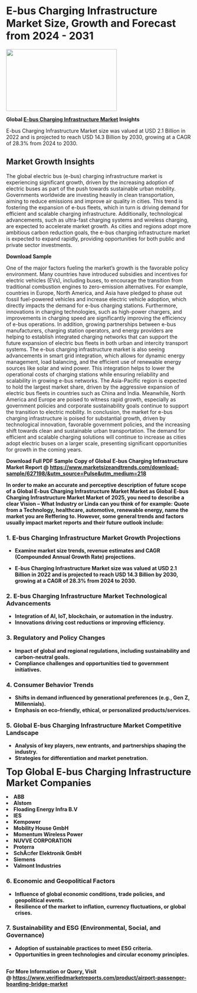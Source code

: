 <H1>E-bus Charging Infrastructure Market Size, Growth and Forecast from 2024 - 2031</H1><img class="aligncenter size-medium wp-image-584254" src="https://thirdeyenews.in/wp-content/uploads/2024/09/Global-Market-Research-300x168.jpeg" alt="" width="300" height="168" /><p><strong>Global&nbsp;<a href="https://www.marketsizeandtrends.com/download-sample/627198/&amp;utm_source=Pulse&amp;utm_medium=218">E-bus Charging Infrastructure Market</a> Insights</strong></p><p>E-bus Charging Infrastructure Market size was valued at USD 2.1 Billion in 2022 and is projected to reach USD 14.3 Billion by 2030, growing at a CAGR of 28.3% from 2024 to 2030.</p><p><h2>Market Growth Insights</h2> <p>The global electric bus (e-bus) charging infrastructure market is experiencing significant growth, driven by the increasing adoption of electric buses as part of the push towards sustainable urban mobility. Governments worldwide are investing heavily in clean transportation, aiming to reduce emissions and improve air quality in cities. This trend is fostering the expansion of e-bus fleets, which in turn is driving demand for efficient and scalable charging infrastructure. Additionally, technological advancements, such as ultra-fast charging systems and wireless charging, are expected to accelerate market growth. As cities and regions adopt more ambitious carbon reduction goals, the e-bus charging infrastructure market is expected to expand rapidly, providing opportunities for both public and private sector investments.</p> <p><strong>Download Sample</strong></p> <p>One of the major factors fueling the market’s growth is the favorable policy environment. Many countries have introduced subsidies and incentives for electric vehicles (EVs), including buses, to encourage the transition from traditional combustion engines to zero-emission alternatives. For example, countries in Europe, North America, and Asia have pledged to phase out fossil fuel-powered vehicles and increase electric vehicle adoption, which directly impacts the demand for e-bus charging stations. Furthermore, innovations in charging technologies, such as high-power chargers, and improvements in charging speed are significantly improving the efficiency of e-bus operations. In addition, growing partnerships between e-bus manufacturers, charging station operators, and energy providers are helping to establish integrated charging networks that can support the future expansion of electric bus fleets in both urban and intercity transport systems. The e-bus charging infrastructure market is also seeing advancements in smart grid integration, which allows for dynamic energy management, load balancing, and the efficient use of renewable energy sources like solar and wind power. This integration helps to lower the operational costs of charging stations while ensuring reliability and scalability in growing e-bus networks. The Asia-Pacific region is expected to hold the largest market share, driven by the aggressive expansion of electric bus fleets in countries such as China and India. Meanwhile, North America and Europe are poised to witness rapid growth, especially as government policies and corporate sustainability goals continue to support the transition to electric mobility. In conclusion, the market for e-bus charging infrastructure is poised for substantial growth, driven by technological innovation, favorable government policies, and the increasing shift towards clean and sustainable urban transportation. The demand for efficient and scalable charging solutions will continue to increase as cities adopt electric buses on a larger scale, presenting significant opportunities for growth in the coming years.</p> <p><strong></p><p><span class=""><strong>Download Full PDF Sample Copy of Global E-bus Charging Infrastructure Market Report</strong> @ <a href="https://www.marketsizeandtrends.com/download-sample/627198/&amp;utm_source=Pulse&amp;utm_medium=218" target="_blank">https://www.marketsizeandtrends.com/download-sample/627198/&amp;utm_source=Pulse&amp;utm_medium=218</a></span></p><p>In order to make an accurate and perceptive description of future scope of a Global&nbsp;E-bus Charging Infrastructure Market Market as Global&nbsp;E-bus Charging Infrastructure Market Market of 2025, you need to describe a clear Vision &ndash; What Industry or Linda can you think of for example: Quote from a Technology, healthcare, automotive, renewable energy, name the market you are Reffering to. However, some general trends and factors usually impact market reports and their future outlook include:</p><h3>1.&nbsp;<strong>E-bus Charging Infrastructure Market Growth Projections</strong></h3><ul><li>Examine market size trends, revenue estimates and CAGR (Compounded Annual Growth Rate) projections.</li><li><p>E-bus Charging Infrastructure Market size was valued at USD 2.1 Billion in 2022 and is projected to reach USD 14.3 Billion by 2030, growing at a CAGR of 28.3% from 2024 to 2030.</p></li></ul><h3>2.&nbsp;<strong>E-bus Charging Infrastructure Market Technological Advancements</strong></h3><ul><li>Integration of AI, IoT, blockchain, or automation in the industry.</li><li>Innovations driving cost reductions or improving efficiency.</li></ul><h3>3.&nbsp;<strong>Regulatory and Policy Changes</strong></h3><ul><li>Impact of global and regional regulations, including sustainability and carbon-neutral goals.</li><li>Compliance challenges and opportunities tied to government initiatives.</li></ul><h3>4.&nbsp;<strong>Consumer Behavior Trends</strong></h3><ul><li>Shifts in demand influenced by generational preferences (e.g., Gen Z, Millennials).</li><li>Emphasis on eco-friendly, ethical, or personalized products/services.</li></ul><h3>5.&nbsp;<strong>Global E-bus Charging Infrastructure Market Competitive Landscape</strong></h3><ul><li>Analysis of key players, new entrants, and partnerships shaping the industry.</li><li>Strategies for differentiation and market penetration.</li></ul><p data-pm-slice="1 1 []"><span style="color: inherit; font-family: inherit; font-size: 25px;">Top Global E-bus Charging Infrastructure Market Companies</span></p><div class="" data-test-id=""><p><li>ABB</li><li> Alstom</li><li> Floading Energy Infra B.V</li><li> IES</li><li> Kempower</li><li> Mobility House GmbH</li><li> Momentum Wireless Power</li><li> NUVVE CORPORATION</li><li> Proterra</li><li> SchÃ¤fer Elektronik GmbH</li><li> Siemens</li><li> Valmont Industries</li></p></div><h3>6.&nbsp;<strong>Economic and Geopolitical Factors</strong></h3><ul><li>Influence of global economic conditions, trade policies, and geopolitical events.</li><li>Resilience of the market to inflation, currency fluctuations, or global crises.</li></ul><h3>7.&nbsp;<strong>Sustainability and ESG (Environmental, Social, and Governance)</strong></h3><ul><li>Adoption of sustainable practices to meet ESG criteria.</li><li>Opportunities in green technologies and circular economy principles.</li></ul><h2><strong style="font-size: 14px;">For More Information or Query, Visit @&nbsp;</strong><a style="background-color: #ffffff; font-size: 14px;" href="https://www.marketsizeandtrends.com/report/e-bus-charging-infrastructure-market/" target="_blank">https://www.verifiedmarketreports.com/product/airport-passenger-boarding-bridge-market</a></h2>
